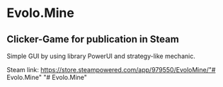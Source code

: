 Evolo.Mine
======

## Clicker-Game for publication in Steam 

Simple GUI by using library PowerUI and strategy-like mechanic.

Steam link: https://store.steampowered.com/app/979550/EvoloMine/"# Evolo.Mine" 
"# Evolo.Mine" 
